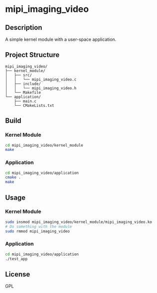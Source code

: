 # mipi_imaging_video

## Description
A simple kernel module with a user-space application.

## Project Structure
```
mipi_imaging_video/
├── kernel_module/
│   ├── src/
│   │   └── mipi_imaging_video.c
│   ├── include/
│   │   └── mipi_imaging_video.h
│   └── Makefile
└── application/
    ├── main.c
    └── CMakeLists.txt
```

## Build

### Kernel Module
```bash
cd mipi_imaging_video/kernel_module
make
```

### Application
```bash
cd mipi_imaging_video/application
cmake .
make
```

## Usage

### Kernel Module
```bash
sudo insmod mipi_imaging_video/kernel_module/mipi_imaging_video.ko
# Do something with the module
sudo rmmod mipi_imaging_video
```

### Application
```bash
cd mipi_imaging_video/application
./test_app
```

## License
GPL
